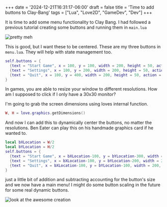 +++
date = '2024-12-21T16:31:17-06:00'
draft = false
title = 'Time to add buttons to Clay-Bang'
tags = ["Lua", "Love2D", "GameDev", "Dev"]
+++


It is time to add some menu functionality to Clay Bang. I had followed a previous tutorial creating some buttons and running them in `main.lua`

![pretty meh](/img/oldbuttons.png)

This is good, but I want these to be centered. These are my three buttons in `menu.lua`. They will help with state management too. 

```lua
self.buttons = {
  {text = "Start Game", x = 100, y = 100, width = 200, height = 50, action = function() State = "play" end},
  {text = "Settings", x = 100, y = 200, width = 200, height = 50, action = function() State = "SettingsMenu" end},
  {text = "Quit", x = 100, y = 400, width = 200, height = 50, action = function() love.event.quit() end},
}
```

In games, you are able to resize your window to different resolutions. How am I supposed to click if I only have a 30x30 monitor? 

I'm going to grab the screen dimensions using loves internal function.

```lua
W, H = love.graphics.getDimensions()
```

And now I can add this to dynamically center the buttons, no matter the resolutions. Ben Eater can play this on his handmade graphics card if he wanted to. 

```lua
local bXLocation = W/2
local bYLocation = H/2
self.buttons = {
  {text = "Start Game", x = bXLocation-100, y = bYLocation-300, width = 200, height = 50, action = function() State = "play" end},
  {text = "Settings", x = bXLocation-100, y = bYLocation-200, width = 200, height = 50, action = function() State = "SettingsMenu" end},
  {text = "Quit", x = bXLocation-100, y = bYLocation-100, width = 200, height = 50, action = function() love.event.quit() end},
}
```

just a little bit of addition and subtracting accounting for the button's size and we now have a main menu! I might do some button scaling in the future for some real dynamic buttons. 

![look at the awesome creation](/img/newbuttons.png)


